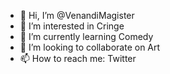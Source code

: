 - 👋 Hi, I’m @VenandiMagister
- 👀 I’m interested in Cringe
- 🌱 I’m currently learning Comedy
- 💞️ I’m looking to collaborate on Art
- 📫 How to reach me: Twitter

<!---
VenandiMagister/VenandiMagister is a ✨ special ✨ repository because its `README.md` (this file) appears on your GitHub profile.
You can click the Preview link to take a look at your changes.
--->
